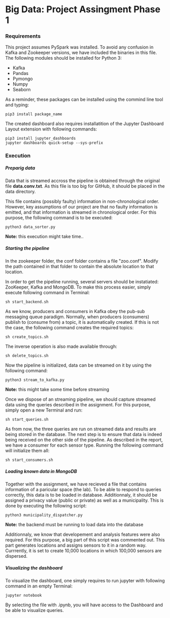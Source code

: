 # Big Data: Project Assingment Phase 1

### Requirements
This project assumes PySpark was installed. To avoid any confusion in Kafka and Zookeeper versions, we have included the binaries in this file. The following modules should be installed for Python 3:
* Kafka
* Pandas
* Pymongo
* Numpy
* Seaborn

As a reminder, these packages can be installed using the commind line tool and typing: 
```
pip3 install package_name
```

The created dashboard also requires installatition of the Jupyter Dashboard Layout extension with following commands:
```
pip3 install jupyter_dashboards
jupyter dashboards quick-setup --sys-prefix
```

### Execution

##### Preparig data
Data that is streamed accross the pipeline is obtained through the original file **data.conv.txt**. As this file is too big for GitHub, it should be placed in  the data directory.

This file contains (possibly faulty) information in non-chronological order. However, key assumptions of our project are that no faulty information is emitted, and that information is streamed in chronological order. For this purpose, the following command is to be executed:
```
python3 data_sorter.py
```

**Note:** this execution might take time..

##### Starting the pipeline
In the zookeeper folder, the conf folder contains a file "zoo.conf". Modify the path contained in that folder to contain the absolute location to that location.

In order to get the pipeline running, several servers should be instatiated: ZooKeeper, Kafka and MongoDB. To make this process easier, simply execute following command in Terminal:
```
sh start_backend.sh
```

As we know, producers and consumers in Kafka obey the pub-sub messaging queue paradigm. Normally, when producers (consumers) publish to (consume from) a topic, it is automatically created. If this is not the case, the following command creates the required topics:
```
sh create_topics.sh
```
The inverse operation is also made available through:
```
sh delete_topics.sh
```

Now the pipeline is initialized, data can be streamed on it by using the following command:
```
python3 stream_to_kafka.py
```
**Note:** this might take some time before streaming

Once we dispose of an streaming pipeline, we should capture streamed data using the queries described in the assignment. For this purpose, simply open a new Terminal and run:
```
sh start_queries.sh
```

As from now, the three queries are run on streamed data and results are being stored in the database. The next step is to ensure that data is indeed being received on the other side of the pipeline. As described in the report, we have a consumer for each sensor type. Running the following command will initialize them all:
```
sh start_consumers.sh
```

##### Loading known data in MongoDB
Together with the assignment, we have recieved a file that contains information of a paricular space (the lab). To be able to respond to queries correctly, this data is to be loaded in database. Additionnaly, it should be assigned a privacy value (public or private) as well as a municipality. This is done by executing the following script:
```
python3 municipality_dispatcher.py
```
**Note:** the backend must be running to load data into the database

Additionnaly, we know that developement and analysis features were also required. For this purpose, a big part of this script was commented out. This part generates locations and assigns sensors to it in a random way. Currrently, it is set to create 10,000 locations in which 100,000 sensors are dispersed.

##### Visualizing the dashboard
To visualize the dashboard, one simply requires to run jupyter with following command in an empty Terminal:
```
jupyter notebook
```

By selecting the file with .ipynb, you will have access to the Dashboard and be able to visualize queries.
